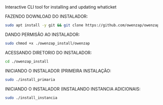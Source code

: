 Interactive CLI tool for installing and updating whaticket

FAZENDO DOWNLOAD DO INSTALADOR:


```bash
sudo apt install -y git && git clone https://github.com/owenzap/owenzap_install.git
```

DANDO PERMISÃO AO INSTALADOR:

```bash
sudo chmod +x ./owenzap_install/owenzap
```

ACESSANDO DIRETORIO DO INSTALADOR:

```bash
cd ./owenzap_install
```
INICIANDO O INSTALADOR (PRIMEIRA INSTALAÇÃO:
```bash
sudo ./install_primaria
```

INICIANDO O INSTALADOR (INSTALANDO INSTANCIA ADICIONAIS:
```bash
sudo ./install_instancia
```

